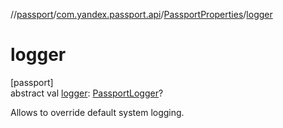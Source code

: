 //[passport](../../../index.md)/[com.yandex.passport.api](../index.md)/[PassportProperties](index.md)/[logger](logger.md)

# logger

[passport]\
abstract val [logger](logger.md): [PassportLogger](../-passport-logger/index.md)?

Allows to override default system logging.
